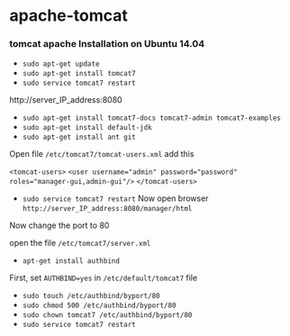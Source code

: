 # apache-tomcat

### tomcat apache Installation on Ubuntu 14.04
* `sudo apt-get update`
* `sudo apt-get install tomcat7`
* `sudo service tomcat7 restart`

http://server_IP_address:8080
* `sudo apt-get install tomcat7-docs tomcat7-admin tomcat7-examples`
* `sudo apt-get install default-jdk`
* `sudo apt-get install ant git`

Open file `/etc/tomcat7/tomcat-users.xml`
add this 

`<tomcat-users>`
`<user username="admin" password="password" roles="manager-gui,admin-gui"/>`
`</tomcat-users>`

* `sudo service tomcat7 restart`
Now open browser `http://server_IP_address:8080/manager/html`

Now change the port to 80 

open the file `/etc/tomcat7/server.xml`

* `apt-get install authbind`

First, set `AUTHBIND=yes` in `/etc/default/tomcat7` file

* `sudo touch /etc/authbind/byport/80`
* `sudo chmod 500 /etc/authbind/byport/80`
* `sudo chown tomcat7 /etc/authbind/byport/80`
* `sudo service tomcat7 restart`
